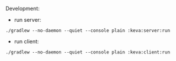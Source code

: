 Development:
- run server:
```
./gradlew --no-daemon --quiet --console plain :keva:server:run
```
- run client:
```
./gradlew --no-daemon --quiet --console plain :keva:client:run
```
